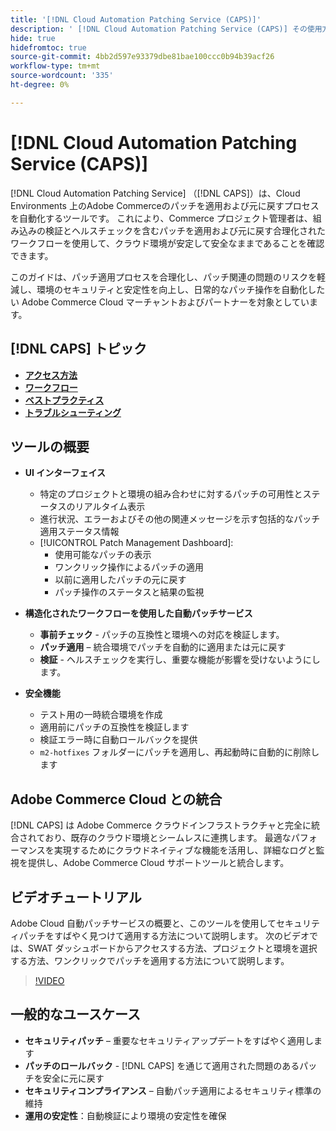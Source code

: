 ```yaml
---
title: '[!DNL Cloud Automation Patching Service (CAPS)]'
description: ' [!DNL Cloud Automation Patching Service (CAPS)] その使用方法、アクセス方法、自動パッチ適用のベストプラクティスについて説明します'
hide: true
hidefromtoc: true
source-git-commit: 4bb2d597e93379dbe81bae100ccc0b94b39acf26
workflow-type: tm+mt
source-wordcount: '335'
ht-degree: 0%

---
```


# [!DNL Cloud Automation Patching Service (CAPS)]

[!DNL Cloud Automation Patching Service] （[!DNL CAPS]）は、Cloud Environments 上のAdobe Commerceのパッチを適用および元に戻すプロセスを自動化するツールです。 これにより、Commerce プロジェクト管理者は、組み込みの検証とヘルスチェックを含むパッチを適用および元に戻す合理化されたワークフローを使用して、クラウド環境が安定して安全なままであることを確認できます。

このガイドは、パッチ適用プロセスを合理化し、パッチ関連の問題のリスクを軽減し、環境のセキュリティと安定性を向上し、日常的なパッチ操作を自動化したい Adobe Commerce Cloud マーチャントおよびパートナーを対象としています。

## [!DNL CAPS] トピック

* **[アクセス方法](access.md)**
* **[ワークフロー](workflow.md)**
* **[ベストプラクティス](best-practices.md)**
* **[トラブルシューティング](troubleshooting.md)**

## ツールの概要

* **UI インターフェイス**
   * 特定のプロジェクトと環境の組み合わせに対するパッチの可用性とステータスのリアルタイム表示
   * 進行状況、エラーおよびその他の関連メッセージを示す包括的なパッチ適用ステータス情報
   * [!UICONTROL Patch Management Dashboard]:
      * 使用可能なパッチの表示
      * ワンクリック操作によるパッチの適用
      * 以前に適用したパッチの元に戻す
      * パッチ操作のステータスと結果の監視

* **構造化されたワークフローを使用した自動パッチサービス**
   * **事前チェック** - パッチの互換性と環境への対応を検証します。
   * **パッチ適用** – 統合環境でパッチを自動的に適用または元に戻す
   * **検証** - ヘルスチェックを実行し、重要な機能が影響を受けないようにします。

* **安全機能**
   * テスト用の一時統合環境を作成
   * 適用前にパッチの互換性を検証します
   * 検証エラー時に自動ロールバックを提供
   * `m2-hotfixes` フォルダーにパッチを適用し、再起動時に自動的に削除します

## Adobe Commerce Cloud との統合

[!DNL CAPS] は Adobe Commerce クラウドインフラストラクチャと完全に統合されており、既存のクラウド環境とシームレスに連携します。 最適なパフォーマンスを実現するためにクラウドネイティブな機能を活用し、詳細なログと監視を提供し、Adobe Commerce Cloud サポートツールと統合します。

## ビデオチュートリアル

Adobe Cloud 自動パッチサービスの概要と、このツールを使用してセキュリティパッチをすばやく見つけて適用する方法について説明します。 次のビデオでは、SWAT ダッシュボードからアクセスする方法、プロジェクトと環境を選択する方法、ワンクリックでパッチを適用する方法について説明します。

>[!VIDEO](https://video.tv.adobe.com/v/3476248/?captions=jpn&learn=on&enablevpops)

## 一般的なユースケース

* **セキュリティパッチ** – 重要なセキュリティアップデートをすばやく適用します
* **パッチのロールバック** - [!DNL CAPS] を通じて適用された問題のあるパッチを安全に元に戻す
* **セキュリティコンプライアンス** – 自動パッチ適用によるセキュリティ標準の維持
* **運用の安定性**：自動検証により環境の安定性を確保
